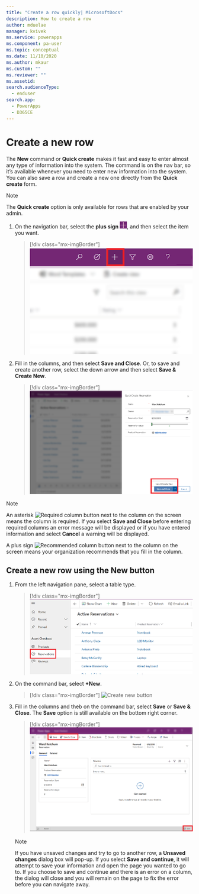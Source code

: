 ```yaml
---
title: "Create a row quickly| MicrosoftDocs"
description: How to create a row
author: mduelae
manager: kvivek
ms.service: powerapps
ms.component: pa-user
ms.topic: conceptual
ms.date: 11/10/2020
ms.author: mkaur
ms.custom: ""
ms.reviewer: ""
ms.assetid: 
search.audienceType: 
  - enduser
search.app: 
  - PowerApps
  - D365CE
---
```

# Create a new row

The **New** command or **Quick create** makes it fast and easy to enter almost any type of information into the system. The command is on the nav bar, so it’s available whenever you need to enter new information into the system. You can also save a row and create a new one directly from the **Quick create** form.

> [!NOTE]
> The **Quick create** option is only available for rows that are enabled by your admin.
    
1. On the navigation bar, select the **plus sign** ![Create a row button](media/create-record-button.png "Create a row button"), and then select the item you want.  

    > [!div class="mx-imgBorder"] 
    > ![Create a row](media/newrecord1.png "Create a row")
  
2.  Fill in the columns, and then select **Save and Close**. Or, to save and create another row, select the down arrow and then select  **Save & Create New**.

     > [!div class="mx-imgBorder"] 
     > ![Save a row](media/quick_create.png "Save a row")
  
> [!NOTE]
> An asterisk ![Required column button](media/required-field-button.png "Required column button") next to the column on the screen means the column is required. If you select **Save and Close** before entering required columns an error message will be displayed or if you have entered information and select **Cancel** a warning will be displayed.
>   
> A plus sign ![Recommended column button](media/recommended-field-button.png "Recommended column button") next to the column on the screen means your organization recommends that you fill in the column.  


## Create a new row using the New button 

1. From the left navigation pane, select a table type. 

    > [!div class="mx-imgBorder"] 
    > ![Select a table](media/select-table.png "Select a table")
    
2. On the command bar, select **+New**.

    > [!div class="mx-imgBorder"] 
    > ![Create new button](media/newrecord2.png "Create new button")
  
3. Fill in the columns and theb on the command bar, select **Save** or **Save & Close**. The **Save** option is still available on the bottom right corner.

    > [!div class="mx-imgBorder"] 
    > ![Save option on a row](media/saveoptionalwaysvisible.png "Save option on a row")

   > [!NOTE]
   > If you have unsaved changes and try to go to another row, a **Unsaved changes** dialog box will pop-up. If you select **Save and continue**, it will attempt to save your information and open the page you wanted to go to. If you choose to save and continue and there is an error on a column, the dialog will close and you will remain on the page to fix the error before you can navigate away.

 


